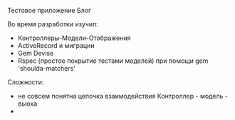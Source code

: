 Тестовое приложение Блог

Во время разработки изучил:
- Контроллеры-Модели-Отображения
- ActiveRecord и миграции
- Gem Devise
- Rspec (простое покрытие тестами моделей) при помощи  gem 'shoulda-matchers' 


Сложности:
- не совсем понятна цепочка взаимодействия Контроллер - модель - вьюха
- 